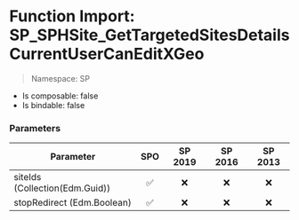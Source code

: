 # Function Import: SP_SPHSite_GetTargetedSitesDetailsCurrentUserCanEditXGeo

> Namespace: SP

- Is composable: false
- Is bindable: false

### Parameters

Parameter | SPO | SP 2019 | SP 2016 | SP 2013
----------|:---:|:-------:|:-------:|:-------:
siteIds (Collection(Edm.Guid)) | ✅ | ❌ | ❌ | ❌
stopRedirect (Edm.Boolean) | ✅ | ❌ | ❌ | ❌